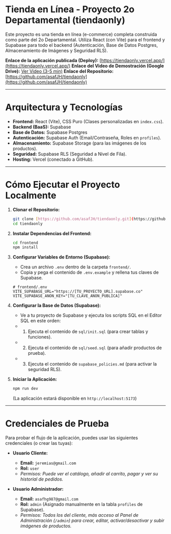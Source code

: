 # Tienda en Línea - Proyecto 2o Departamental (tiendaonly)

Este proyecto es una tienda en línea (e-commerce) completa construida como parte del 2o Departamental. Utiliza React (con Vite) para el frontend y Supabase para todo el backend (Autenticación, Base de Datos Postgres, Almacenamiento de Imágenes y Seguridad RLS).

**Enlace de la aplicación publicada (Deploy):**
[https://tiendaonly.vercel.app/](https://tiendaonly.vercel.app/)
**Enlace del Video de Demostración (Google Drive):**
[Ver Video (3-5 min)](https://drive.google.com/file/d/11YIgbR4JSUngiuWPWOELN-UZr7_ZxrXm/view?usp=sharing)
**Enlace del Repositorio:**
[https://github.com/asafJH/tiendaonly](https://github.com/asafJH/tiendaonly)

---

# Arquitectura y Tecnologías

* **Frontend:** React (Vite), CSS Puro (Clases personalizadas en `index.css`).
* **Backend (BaaS):** Supabase
* **Base de Datos:** Supabase Postgres
* **Autenticación:** Supabase Auth (Email/Contraseña, Roles en `profiles`).
* **Almacenamiento:** Supabase Storage (para las imágenes de los productos).
* **Seguridad:** Supabase RLS (Seguridad a Nivel de Fila).
* **Hosting:** Vercel (conectado a GitHub).

---

#  Cómo Ejecutar el Proyecto Localmente

1.  **Clonar el Repositorio:**
    ```bash
    git clone [https://github.com/asafJH/tiendaonly.git](https://github.com/asafJH/tiendaonly.git)
    cd tiendaonly
    ```

2.  **Instalar Dependencias del Frontend:**
    ```bash
    cd frontend
    npm install
    ```

3.  **Configurar Variables de Entorno (Supabase):**
    * Crea un archivo `.env` dentro de la carpeta `frontend/`.
    * Copia y pega el contenido de `.env.example` y rellena tus claves de Supabase.

    ```dotenv
    # frontend/.env
    VITE_SUPABASE_URL="https://[TU_PROYECTO_URL].supabase.co"
    VITE_SUPABASE_ANON_KEY="[TU_CLAVE_ANON_PUBLICA]"
    ```

4.  **Configurar la Base de Datos (Supabase):**
    * Ve a tu proyecto de Supabase y ejecuta los scripts SQL en el Editor SQL en este orden:
    * 1. Ejecuta el contenido de `sql/init.sql` (para crear tablas y funciones).
    * 2. Ejecuta el contenido de `sql/seed.sql` (para añadir productos de prueba).
    * 3. Ejecuta el contenido de `supabase_policies.md` (para activar la seguridad RLS).

5.  **Iniciar la Aplicación:**
    ```bash
    npm run dev
    ```
    (La aplicación estará disponible en `http://localhost:5173`)

---

# Credenciales de Prueba

Para probar el flujo de la aplicación, puedes usar las siguientes credenciales (o crear las tuyas):

* **Usuario Cliente:**
    * **Email:** `jeremias@gmail.com`
    * **Rol:** `user`
    * *Permisos: Puede ver el catálogo, añadir al carrito, pagar y ver su historial de pedidos.*

* **Usuario Administrador:**
    * **Email:** `asafhg987@gmail.com`
    * **Rol:** `admin` (Asignado manualmente en la tabla `profiles` de Supabase).
    * *Permisos: Todos los del cliente, más acceso al Panel de Administración (`/admin`) para crear, editar, activar/desactivar y subir imágenes de productos.*

